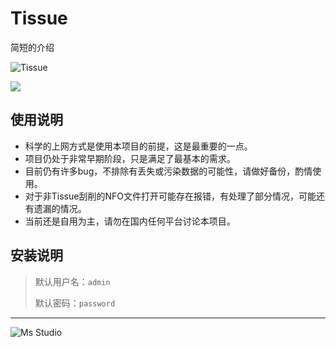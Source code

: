 # Tissue

简短的介绍

![Tissue](https://file.lifebus.top/imgs/tissue_cover.png)

![](https://img.shields.io/badge/%E6%96%B0%E7%96%86%E8%90%8C%E6%A3%AE%E8%BD%AF%E4%BB%B6%E5%BC%80%E5%8F%91%E5%B7%A5%E4%BD%9C%E5%AE%A4-%E6%8F%90%E4%BE%9B%E6%8A%80%E6%9C%AF%E6%94%AF%E6%8C%81-blue)

## 使用说明

+ 科学的上网方式是使用本项目的前提，这是最重要的一点。
+ 项目仍处于非常早期阶段，只是满足了最基本的需求。
+ 目前仍有许多bug，不排除有丢失或污染数据的可能性，请做好备份，酌情使用。
+ 对于非Tissue刮削的NFO文件打开可能存在报错，有处理了部分情况，可能还有遗漏的情况。
+ 当前还是自用为主，请勿在国内任何平台讨论本项目。

## 安装说明

> 默认用户名：`admin`
>
> 默认密码：`password`

---

![Ms Studio](https://file.lifebus.top/imgs/ms_blank_001.png)
